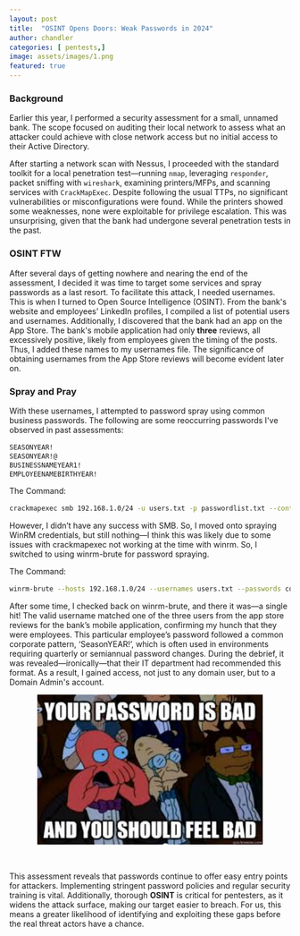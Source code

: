 ```yaml
---
layout: post
title:  "OSINT Opens Doors: Weak Passwords in 2024"
author: chandler
categories: [ pentests,]
image: assets/images/1.png
featured: true
---
```


### Background

Earlier this year, I performed a security assessment for a small, unnamed bank. The scope focused on auditing their local network to assess what an attacker could achieve with close network access but no initial access to their Active Directory.

After starting a network scan with Nessus, I proceeded with the standard toolkit for a local penetration test—running `nmap`, leveraging `responder`, packet sniffing with `wireshark`, examining printers/MFPs, and scanning services with `CrackMapExec`. Despite following the usual TTPs, no significant vulnerabilities or misconfigurations were found. While the printers showed some weaknesses, none were exploitable for privilege escalation. This was unsurprising, given that the bank had undergone several penetration tests in the past.

### OSINT FTW

After several days of getting nowhere and nearing the end of the assessment, I decided it was time to target some services and spray passwords as a last resort. To facilitate this attack, I needed usernames. This is when I turned to Open Source Intelligence (OSINT). From the bank's website and employees’ LinkedIn profiles, I compiled a list of potential users and usernames. Additionally, I discovered that the bank had an app on the App Store. The bank's mobile application had only <b>three</b> reviews, all excessively positive, likely from employees given the timing of the posts. Thus, I added these names to my usernames file. The significance of obtaining usernames from the App Store reviews will become evident later on.


### Spray and Pray

With these usernames, I attempted to password spray using common business passwords. The following are some reoccurring passwords I've observed in past assessments:

```code
SEASONYEAR!
SEASONYEAR!@
BUSINESSNAMEYEAR1!
EMPLOYEENAMEBIRTHYEAR!
```
The Command:

```bash
crackmapexec smb 192.168.1.0/24 -u users.txt -p passwordlist.txt --continue-on-success
```

However, I didn’t have any success with SMB. So, I moved onto spraying WinRM credentials, but still nothing—I think this was likely due to some issues with crackmapexec not working at the time with winrm. So, I switched to using winrm-brute for password spraying.

The Command:

```bash
winrm-brute --hosts 192.168.1.0/24 --usernames users.txt --passwords common_passwords.txt
```

After some time, I checked back on winrm-brute, and there it was—a single hit! The valid username matched one of the three users from the app store reviews for the bank’s mobile application, confirming my hunch that they were employees. This particular employee’s password followed a common corporate pattern, ‘SeasonYEAR!’, which is often used in environments requiring quarterly or semiannual password changes. During the debrief, it was revealed—ironically—that their IT department had recommended this format. As a result, I gained access, not just to any domain user, but to a Domain Admin's account.

<p align="center">
  <img src="../assets/images/bad-password.jfif" alt="Do better!" title="Bad Passsword" width="80%" />
</p>
<br>

This assessment reveals that passwords continue to offer easy entry points for attackers. Implementing stringent password policies and regular security training is vital. Additionally, thorough <b>OSINT</b> is critical for pentesters, as it widens the attack surface, making our target easier to breach. For us, this means a greater likelihood of identifying and exploiting these gaps before the real threat actors have a chance. 
